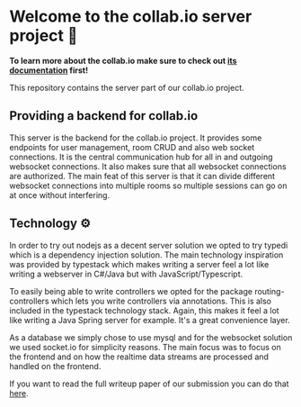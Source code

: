 # Welcome to the collab.io server project 👋

**To learn more about the collab.io make sure to check out
[its documentation](https://github.com/MaxSquared-WebCraft/collab.io) first!**

This repository contains the server part of our collab.io project.

## Providing a backend for collab.io

This server is the backend for the collab.io project. It provides some endpoints for user
management, room CRUD and also web socket connections. It is the central communication hub
for all in and outgoing websocket connections. It also makes sure that all websocket
connections are authorized. The main feat of this server is that it can divide different
websocket connections into multiple rooms so multiple sessions can go on at once without
interfering.

## Technology ⚙️

In order to try out nodejs as a decent server solution we opted to try typedi which is a
dependency injection solution. The main technology inspiration was provided by typestack
which makes writing a server feel a lot like writing a webserver in C#/Java but with
JavaScript/Typescript.

To easily being able to write controllers we opted for the package routing-controllers
which lets you write controllers via annotations. This is also included in the typestack
technology stack. Again, this makes it feel a lot like writing a Java Spring server for
example. It's a great convenience layer.

As a database we simply chose to use mysql and for the websocket solution we used
socket.io for simplicity reasons. The main focus was to focus on the frontend and on how
the realtime data streams are processed and handled on the frontend.

If you want to read the full writeup paper of our submission you can do that
[here](https://github.com/MaxSquared-WebCraft/collab.io/blob/main/docs/collab-io-documentation.pdf).
